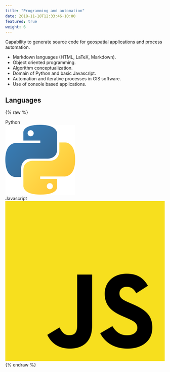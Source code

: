 ```yaml
---
title: "Programming and automation"
date: 2018-11-18T12:33:46+10:00
featured: true
weight: 6
---
```


Capability to generate source code for geospatial applications and process automation.

- Markdown languages (HTML, LaTeX, Markdown).
- Object oriented programming.
- Algorithm conceptualization.
- Domain of Python and basic Javascript.
- Automation and iterative processes in GIS software. 
- Use of console based applications.

## Languages

{% raw %}
<div class="software-card">
	<div class="tag">Python
		<div class="software-image">
			<img alt="Python" src="/images/Python-logo.svg">
		</div>
	</div>
  	<div class="tag">Javascript
		<div class="software-image">
			<img alt="JS" src="/images/Js-logo.svg">
		</div>
</div>
{% endraw %}
